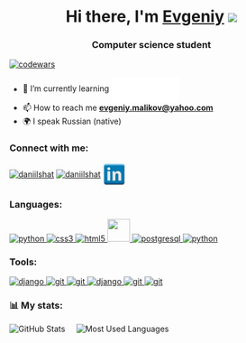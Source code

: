 <h1 align="center">Hi there, I'm <a href="https://t.me/Evgeniy_Malikov" target="_blank">Evgeniy</a>
<img src="https://github.com/blackcater/blackcater/raw/main/images/Hi.gif" height="32"/></h1>
<h3 align="center">Computer science student</h3>


[![codewars](https://www.codewars.com/users/JonyMalikov/badges/small)](https://www.codewars.com/users/JonyMalikov)

- 🌱 I’m currently
  learning <a href="https://stepik.org/users/568858808" target="blank" rel="noreferrer"> <img align="center" src="images/stepik_logotype_white.png" height="45" width="120" /></a>
- 📫 How to reach me **evgeniy.malikov@yahoo.com**
- 🌍 I speak Russian (native)

### Connect with me:

<p align="left">
<a href="https://t.me/Evgeniy_Malikov" target="blank"><img align="center" src="https://raw.githubusercontent.com/daniilshat/daniilshat/2d7eafe5250314b3d422c86b35de062e0f1f5178/icons/Telegram.svg" alt="daniilshat" height="40" width="40" /></a>
<a href="https://vk.com/e.malikov" target="blank"><img align="center" src="https://raw.githubusercontent.com/daniilshat/daniilshat/2d7eafe5250314b3d422c86b35de062e0f1f5178/icons/vk.svg" alt="daniilshat" height="40" width="40" /></a>
<a href="https://www.linkedin.com/in/evgeniy-malikov-740446279?utm_source=share&utm_campaign=share_via&utm_content=profile&utm_medium=android_app" target="blank"><img align="center" src='images/linkedin.png' alt='linkedin' height="40" width="40" /></a>
</p>

### Languages:

<p align="left"> 
<a href="https://www.python.org" target="_blank" rel="noreferrer"> <img src="https://skillicons.dev/icons?i=python" alt="python" width="40" height="40"/> </a> 
<a href="https://www.w3schools.com/css/" target="_blank" rel="noreferrer"> <img src="https://skillicons.dev/icons?i=html" alt="css3" width="40" height="40"/> </a> 
<a href="https://www.w3.org/html/" target="_blank" rel="noreferrer"> <img src="https://skillicons.dev/icons?i=css" alt="html5" width="40" height="40"/> </a> 
<a href="https://www.sqlite.org/index.html" target="_blank" rel="noreferrer"> <img src='https://skillicons.dev/icons?i=sqlite' width="40" height='40'> </a>
<a href="https://www.postgresql.org/" target="_blank" rel="noreferrer"> <img src='https://skillicons.dev/icons?i=postgres' alt='postgresql' width="40" height='40'> </a>
<a href="https://www.markdownguide.org/basic-syntax/" target="_blank" rel="noreferrer"> <img src="https://skillicons.dev/icons?i=md" alt="python" width="40" height="40"/> </a>

</p>

### Tools:

<p align="left"> 
<a href="https://www.linux.org/" target="_blank" rel="noreferrer"> <img src='https://skillicons.dev/icons?i=linux' alt='django' width="40" height='40'> </a>
<a href="http://www.gnu.org/software/bash/" target="_blank" rel="noreferrer"> <img src="https://skillicons.dev/icons?i=bash" alt="git" width="40" height="40"/> </a> 
<a href="https://git-scm.com/" target="_blank" rel="noreferrer"> <img src="https://skillicons.dev/icons?i=git" alt="git" width="40" height="40"/> </a> 
<a href="https://https://www.djangoproject.com/" target="_blank" rel="noreferrer"> <img src='https://skillicons.dev/icons?i=django' alt='django' width="40" height='40'> </a>
<a href="https://www.jetbrains.com/pycharm/" target="_blank" rel="noreferrer"> <img src="https://skillicons.dev/icons?i=pycharm" alt="git" width="40" height="40"/> </a> 
<a href="https://code.visualstudio.com/" target="_blank" rel="noreferrer"> <img src="https://skillicons.dev/icons?i=vscode" alt="git" width="40" height="40"/> </a> 
</p>

### 📊 My stats:

<p float="left">
  <img height="160em" alt="GitHub Stats" src="https://github-readme-stats-git-masterrstaa-rickstaa.vercel.app/api?username=JonyMalikov&bg_color=0d1117&title_color=a9dc76&text_color=fdfdfd&icon_color=a9dc76&show_icons=true&hide_border=true&&count_private=true&include_all_commits=true&hide=prs" />
  &nbsp;&nbsp;&nbsp;
  <img height="160em" alt="Most Used Languages" src="https://github-readme-stats-git-masterrstaa-rickstaa.vercel.app/api/top-langs/?username=JonyMalikov&bg_color=0d1117&title_color=a9dc76&text_color=fdfdfd&show_icons=true&hide_border=true&layout=compact&hide=shell" />
</p>